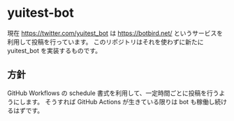# yuitest-bot

現在 https://twitter.com/yuitest_bot は https://botbird.net/ というサービスを利用して投稿を行っています。
このリポジトリはそれを使わずに新たに yuitest_bot を実装するものです。

## 方針

GitHub Workflows の schedule 書式を利用して、一定時間ごとに投稿を行うようにします。
そうすれば GitHub Actions が生きている限りは bot も稼働し続けるはずです。
